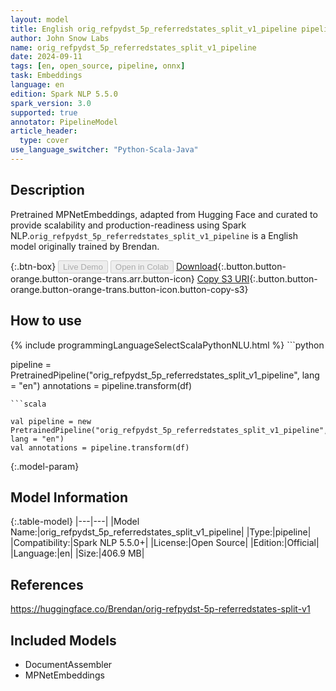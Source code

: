 ```yaml
---
layout: model
title: English orig_refpydst_5p_referredstates_split_v1_pipeline pipeline MPNetEmbeddings from Brendan
author: John Snow Labs
name: orig_refpydst_5p_referredstates_split_v1_pipeline
date: 2024-09-11
tags: [en, open_source, pipeline, onnx]
task: Embeddings
language: en
edition: Spark NLP 5.5.0
spark_version: 3.0
supported: true
annotator: PipelineModel
article_header:
  type: cover
use_language_switcher: "Python-Scala-Java"
---
```


## Description

Pretrained MPNetEmbeddings, adapted from Hugging Face and curated to provide scalability and production-readiness using Spark NLP.`orig_refpydst_5p_referredstates_split_v1_pipeline` is a English model originally trained by Brendan.

{:.btn-box}
<button class="button button-orange" disabled>Live Demo</button>
<button class="button button-orange" disabled>Open in Colab</button>
[Download](https://s3.amazonaws.com/auxdata.johnsnowlabs.com/public/models/orig_refpydst_5p_referredstates_split_v1_pipeline_en_5.5.0_3.0_1726034160797.zip){:.button.button-orange.button-orange-trans.arr.button-icon}
[Copy S3 URI](s3://auxdata.johnsnowlabs.com/public/models/orig_refpydst_5p_referredstates_split_v1_pipeline_en_5.5.0_3.0_1726034160797.zip){:.button.button-orange.button-orange-trans.button-icon.button-copy-s3}

## How to use



<div class="tabs-box" markdown="1">
{% include programmingLanguageSelectScalaPythonNLU.html %}
```python

pipeline = PretrainedPipeline("orig_refpydst_5p_referredstates_split_v1_pipeline", lang = "en")
annotations =  pipeline.transform(df)   

```
```scala

val pipeline = new PretrainedPipeline("orig_refpydst_5p_referredstates_split_v1_pipeline", lang = "en")
val annotations = pipeline.transform(df)

```
</div>

{:.model-param}
## Model Information

{:.table-model}
|---|---|
|Model Name:|orig_refpydst_5p_referredstates_split_v1_pipeline|
|Type:|pipeline|
|Compatibility:|Spark NLP 5.5.0+|
|License:|Open Source|
|Edition:|Official|
|Language:|en|
|Size:|406.9 MB|

## References

https://huggingface.co/Brendan/orig-refpydst-5p-referredstates-split-v1

## Included Models

- DocumentAssembler
- MPNetEmbeddings